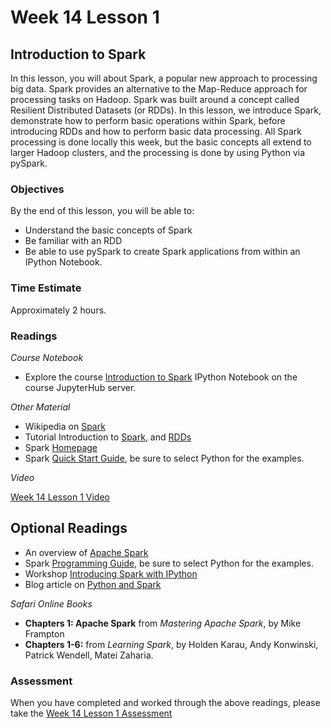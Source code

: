 # Week 14 Lesson 1 #

## Introduction to Spark ##

In this lesson, you will about Spark, a popular new approach to processing big data. Spark provides an alternative to the Map-Reduce approach for processing tasks on Hadoop. Spark was built around a concept called Resilient Distributed Datasets (or RDDs). In this lesson, we introduce Spark, demonstrate how to perform basic operations within Spark, before introducing RDDs and how to perform basic data processing. All Spark processing is done locally this week, but the basic concepts all extend to larger Hadoop clusters, and the processing is done by using Python via pySpark.

### Objectives ###

By the end of this lesson, you will be able to:

- Understand the basic concepts of Spark
- Be familiar with an RDD
- Be able to use pySpark to create Spark applications from within an IPython Notebook.

### Time Estimate ###

Approximately 2 hours.

### Readings ####

_Course Notebook_

- Explore the course [Introduction to Spark][l1nb] IPython Notebook on the course JupyterHub server.

_Other Material_

- Wikipedia on [Spark][ws]
- Tutorial Introduction to [Spark][tis], and [RDDs][tirdd]
- Spark [Homepage][sh]
- Spark [Quick Start Guide][qsg], be sure to select Python for the examples.

_Video_

[Week 14 Lesson 1 Video][lv]

## Optional Readings ##

- An overview of [Apache Spark][oas]
- Spark [Programming Guide][spg], be sure to select Python for the examples.
- Workshop [Introducing Spark with IPython][iws]
- Blog article on [Python and Spark][bps]

_Safari Online Books_

- **Chapters 1: Apache Spark** from _Mastering Apache Spark_, by Mike Frampton
- **Chapters 1-6:** from _Learning Spark_, by Holden Karau, Andy Konwinski, Patrick Wendell, Matei Zaharia.

### Assessment ###

When you have completed and worked through the above readings, please take the [Week 14 Lesson 1 Assessment][la]

[l1nb]: ../notebooks/intro2spark.ipynb
[la]: https://learn.illinois.edu/mod/quiz/view.php?id=1844487
[lv]: https://mediaspace.illinois.edu/media/w14l1/1_8gy2e2zd

[ws]: https://en.wikipedia.org/wiki/Apache_Spark

[tis]: http://www.tutorialspoint.com/spark_sql/spark_introduction.htm
[tirdd]: http://www.tutorialspoint.com/spark_sql/spark_rdd.htm


[sh]: http://spark.apache.org
[qsg]: https://spark.apache.org/docs/latest/quick-start.html
[spg]: https://spark.apache.org/docs/latest/programming-guide.html

[oas]: http://www.infoq.com/articles/apache-spark-introduction
[iws]: https://districtdatalabs.silvrback.com/getting-started-with-spark-in-python
[bps]: http://www.mccarroll.net/blog/pyspark2/index.html
